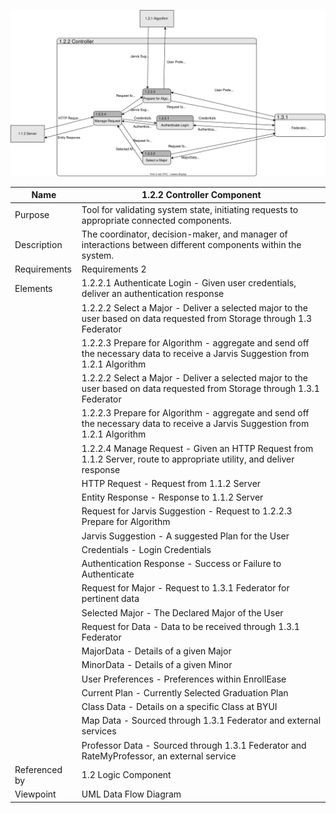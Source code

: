 ![Controller Component](TeamTwoFiles/SimpleController_DFD.drawio.svg)

| Name | 1.2.2 Controller Component  |
| ----------- | ----------- |
| Purpose | Tool for validating system state, initiating requests to appropriate connected components.  |
| Description | The coordinator, decision-maker, and manager of interactions between different components within the system.  |
| Requirements | Requirements 2 |
| Elements | 1.2.2.1 Authenticate Login - Given user credentials, deliver an authentication response | 
| | 1.2.2.2 Select a Major - Deliver a selected major to the user based on data requested from Storage through 1.3 Federator|
| | 1.2.2.3 Prepare for Algorithm - aggregate and send off the necessary data to receive a Jarvis Suggestion from 1.2.1 Algorithm|
| | 1.2.2.2 Select a Major - Deliver a selected major to the user based on data requested from Storage through 1.3.1 Federator|
| | 1.2.2.3 Prepare for Algorithm - aggregate and send off the necessary data to receive a Jarvis Suggestion from 1.2.1 Algorithm|
| | 1.2.2.4 Manage Request - Given an HTTP Request from 1.1.2 Server, route to appropriate utility, and deliver response |
| | HTTP Request - Request from 1.1.2 Server |
| | Entity Response - Response to 1.1.2 Server |
| | Request for Jarvis Suggestion - Request to 1.2.2.3 Prepare for Algorithm |
| | Jarvis Suggestion - A suggested Plan for the User |
| | Credentials - Login Credentials|
| | Authentication Response - Success or Failure to Authenticate |
| | Request for Major - Request to 1.3.1 Federator for pertinent data |
| | Selected Major - The Declared Major of the User|
| | Request for Data - Data to be received through 1.3.1 Federator |
| | MajorData - Details of a given Major |
| | MinorData - Details of a given Minor |
| | User Preferences - Preferences within EnrollEase |
| | Current Plan - Currently Selected Graduation Plan |
| | Class Data - Details on a specific Class at BYUI|
| | Map Data - Sourced through 1.3.1 Federator and external services |
| | Professor Data - Sourced through 1.3.1 Federator and RateMyProfessor, an external service|
| Referenced by | 1.2 Logic Component   |
| Viewpoint | UML Data Flow Diagram |
